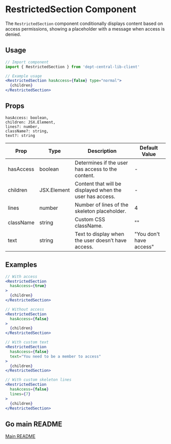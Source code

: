 # RestrictedSection Component

The `RestrictedSection` component conditionally displays content based on access permissions, showing a placeholder with a message when access is denied.

## Usage

```jsx
// Import component
import { RestrictedSection } from 'dept-central-lib-client'
```

```jsx
// Example usage
<RestrictedSection hasAccess={false} type="normal">
  {children}
</RestrictedSection>
```

## Props

    hasAccess: boolean,
    children: JSX.Element,
    lines?: number,
    className?: string,
    text?: string

| Prop      | Type        | Description                                              | Default Value           |
| --------- | ----------- | -------------------------------------------------------- | ----------------------- | 
| hasAccess | boolean     | Determines if the user has access to the content.        | -                       |
| children  | JSX.Element | Content that will be displayed when the user has access. | -                       |
| lines     | number      | Number of lines of the skeleton placeholder.             | 4                       |
| className | string      | Custom CSS className.                                    | ""                      |
| text      | string      | Text to display when the user doesn’t have access.       | "You don't have access" |

## Examples

```jsx
// With access
<RestrictedSection
  hasAccess={true}
>
  {children}
</RestrictedSection>

// Without access
<RestrictedSection
  hasAccess={false}
>
  {children}
</RestrictedSection>

// With custom text
<RestrictedSection
  hasAccess={false}
  text="You need to be a member to access"
>
  {children}
</RestrictedSection>

// With custom skeleton lines
<RestrictedSection
  hasAccess={false}
  lines={7}
>
  {children}
</RestrictedSection>

```

## Go main README

[Main README](../../../README.md#components)
